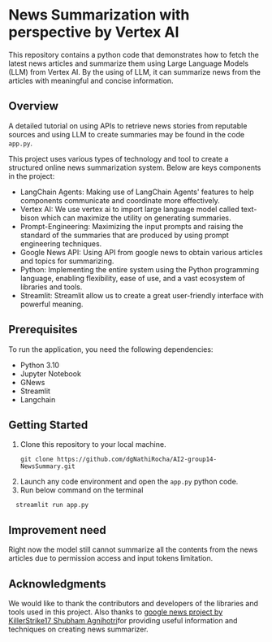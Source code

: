 # News Summarization with perspective by Vertex AI

This repository contains a python code that demonstrates how to fetch the latest news articles and summarize them using Large Language Models (LLM) from Vertex AI. By the using of LLM, it can summarize news from the articles with meaningful and concise information.

## Overview

A detailed tutorial on using APIs to retrieve news stories from reputable sources and using LLM to create summaries may be found in the code `app.py`.

This project uses various types of technology and tool to create a structured online news summarization system. Below are keys components in the project:

- LangChain Agents: Making use of LangChain Agents' features to help components communicate and coordinate more effectively.
- Vertex AI: We use vertex ai to import large language model called text-bison which can maximize the utility on generating summaries.
- Prompt-Engineering: Maximizing the input prompts and raising the standard of the summaries that are produced by using prompt engineering techniques.
- Google News API: Using API from google news to obtain various articles and topics for summarizing.
- Python: Implementing the entire system using the Python programming language, enabling flexibility, ease of use, and a vast ecosystem of libraries and tools.
- Streamlit: Streamlit allow us to create a great user-friendly interface with powerful meaning.

## Prerequisites

To run the application, you need the following dependencies:

- Python 3.10
- Jupyter Notebook
- GNews
- Streamlit
- Langchain

## Getting Started

1. Clone this repository to your local machine.
   ```
   git clone https://github.com/dgNathiRocha/AI2-group14-NewsSummary.git
   ```
3. Launch any code environment and open the `app.py` python code.
4. Run below command on the terminal
 ```
   streamlit run app.py
   ```

## Improvement need

Right now the model still cannot summarize all the contents from the news articles due to permission access and input tokens limitation.


## Acknowledgments

We would like to thank the contributors and developers of the libraries and tools used in this project. Also thanks to [google news project by KillerStrike17 Shubham Agnihotri](https://github.com/mchoirul/genai-code/blob/main/notebook/googlenews_summarize_vertex_langchain-git.ipynb?source=post_page-----a0a3b513cdb5--------------------------------)for providing useful information and techniques on creating news summarizer.